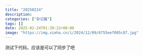 ```yaml
---
title: "20250224"
description: 
categories: ["杂记篇"]
tags: []
date: 2025-02-24T01:20:22+08:00
image: "https://img.xieha.cn/i/2024/12/09/6755eef805c87.jpg"
---
```

测试下代码，应该是可以了同步了吧